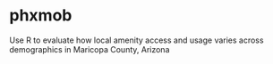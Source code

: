 # phxmob
Use R to evaluate how local amenity access and usage varies across demographics in Maricopa County, Arizona
